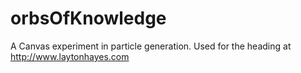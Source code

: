 orbsOfKnowledge
===============

A Canvas experiment in particle generation.
Used for the heading at http://www.laytonhayes.com
